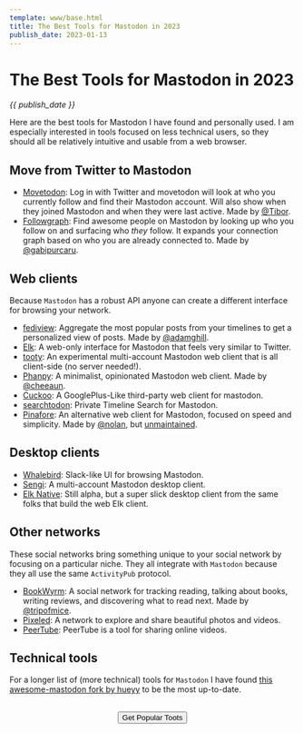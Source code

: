 ```yaml
---
template: www/base.html
title: The Best Tools for Mastodon in 2023
publish_date: 2023-01-13
---
```


# The Best Tools for Mastodon in 2023
*{{ publish_date }}*

Here are the best tools for Mastodon I have found and personally used. I am especially interested in tools focused on less technical users, so they should all be relatively intuitive and usable from a web browser.

## Move from Twitter to Mastodon

- [Movetodon](https://www.movetodon.org): Log in with Twitter and movetodon will look at who you currently follow and find their Mastodon account. Will also show when they joined Mastodon and when they were last active. Made by [@Tibor](https://mastodon.social/@Tibor).
- [Followgraph](https://followgraph.vercel.app): Find awesome people on Mastodon by looking up who you follow on and surfacing who *they* follow. It expands your connection graph based on who you are already connected to. Made by [@gabipurcaru](https://mastodon.online/@gabipurcaru).

## Web clients

Because `Mastodon` has a robust API anyone can create a different interface for browsing your network.

- [fediview](https://fediview.com): Aggregate the most popular posts from your timelines to get a personalized view of posts. Made by [@adamghill](https://indieweb.social/@adamghill/).
- [Elk](https://elk.zone): A web-only interface for Mastodon that feels very similar to Twitter.
- [tooty](https://n1k0.github.io/tooty/): An experimental multi-account Mastodon web client that is all client-side (no server needed!).
- [Phanpy](https://phanpy.social): A minimalist, opinionated Mastodon web client. Made by [@cheeaun](https://mastodon.social/@cheeaun).
- [Cuckoo](https://www.cuckoo.social/): A GooglePlus-Like third-party web client for mastodon.
- [searchtodon](https://searchtodon.social): Private Timeline Search for Mastodon.
- [Pinafore](https://pinafore.social): An alternative web client for Mastodon, focused on speed and simplicity. Made by [@nolan](https://toot.cafe/@nolan), but [unmaintained](https://nolanlawson.com/2023/01/09/retiring-pinafore/).

## Desktop clients

- [Whalebird](https://whalebird.social): Slack-like UI for browsing Mastodon.
- [Sengi](https://nicolasconstant.github.io/sengi/): A multi-account Mastodon desktop client.
- [Elk Native](https://github.com/elk-zone/elk-native/releases): Still alpha, but a super slick desktop client from the same folks that build the web Elk client.

## Other networks

These social networks bring something unique to your social network by focusing on a particular niche. They all integrate with `Mastodon` because they all use the same `ActivityPub` protocol.

- [BookWyrm](https://joinbookwyrm.com): A social network for tracking reading, talking about books, writing reviews, and discovering what to read next. Made by [@tripofmice](https://friend.camp/@tripofmice).
- [Pixeled](https://pixelfed.org): A network to explore and share beautiful photos and videos.
- [PeerTube](https://joinpeertube.org): PeerTube is a tool for sharing online videos.

## Technical tools

For a longer list of (more technical) tools for `Mastodon` I have found [this awesome-mastodon fork by hueyy](https://github.com/hueyy/awesome-mastodon) to be the most up-to-date.

<br />
<center>
<a href="/"><button>Get Popular Toots</button></a>
</center>
